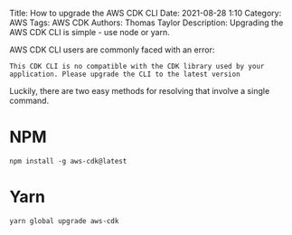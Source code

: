 Title: How to upgrade the AWS CDK CLI
Date: 2021-08-28 1:10
Category: AWS
Tags: AWS CDK
Authors: Thomas Taylor
Description: Upgrading the AWS CDK CLI is simple - use node or yarn.

AWS CDK CLI users are commonly faced with an error:

```
This CDK CLI is no compatible with the CDK library used by your application. Please upgrade the CLI to the latest version
```

Luckily, there are two easy methods for resolving that involve a single command.

# NPM

`npm install -g aws-cdk@latest`

# Yarn

`yarn global upgrade aws-cdk`